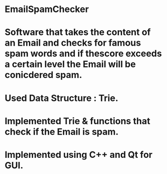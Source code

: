 # EmailSpamChecker
# Software that takes the content of an Email and checks for famous spam words and if thescore exceeds a certain level the Email will be conicdered spam.
# Used Data Structure : Trie.
# Implemented Trie & functions that check if the Email is spam.
# Implemented using C++ and Qt for GUI.
